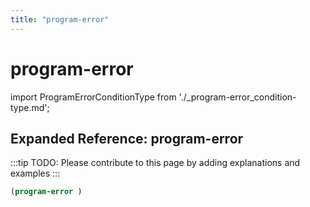 ```yaml
---
title: "program-error"
---
```


# program-error

import ProgramErrorConditionType from './_program-error_condition-type.md';

<ProgramErrorConditionType />

## Expanded Reference: program-error

:::tip
TODO: Please contribute to this page by adding explanations and examples
:::

```lisp
(program-error )
```
